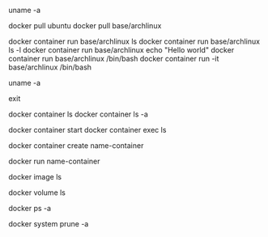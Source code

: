 uname -a

docker pull ubuntu
docker pull base/archlinux

docker container run base/archlinux ls
docker container run base/archlinux ls -l
docker container run base/archlinux echo "Hello world"
docker container run base/archlinux /bin/bash
docker container run -it base/archlinux /bin/bash

uname -a

exit

docker container ls
docker container ls -a

docker container start <CONTAINER ID>
docker container exec <CONTAINER ID> ls

docker container create name-container

docker run name-container

docker image ls

docker volume ls

docker ps -a

docker system prune -a
